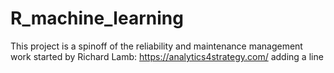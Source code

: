# R_machine_learning

This project is a spinoff of the reliability and maintenance management work started by Richard Lamb: https://analytics4strategy.com/
adding a line
